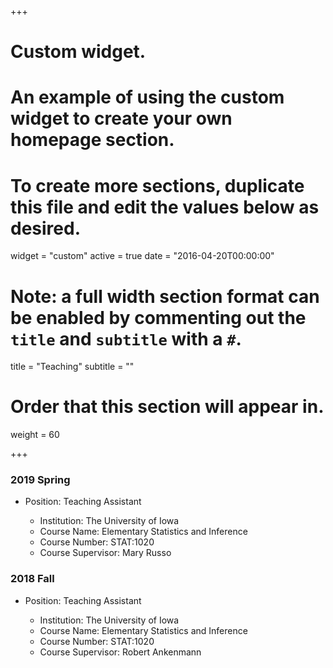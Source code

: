 +++
# Custom widget.
# An example of using the custom widget to create your own homepage section.
# To create more sections, duplicate this file and edit the values below as desired.
widget = "custom"
active = true
date = "2016-04-20T00:00:00"

# Note: a full width section format can be enabled by commenting out the `title` and `subtitle` with a `#`.
title = "Teaching"
subtitle = ""

# Order that this section will appear in.
weight = 60

+++

### 2019 Spring

- Position: Teaching Assistant

    * Institution: The University of Iowa
    * Course Name: Elementary Statistics and Inference
    * Course Number: STAT:1020
    * Course Supervisor: Mary Russo

### 2018 Fall

- Position: Teaching Assistant

    * Institution: The University of Iowa
    * Course Name: Elementary Statistics and Inference
    * Course Number: STAT:1020
    * Course Supervisor: Robert Ankenmann

